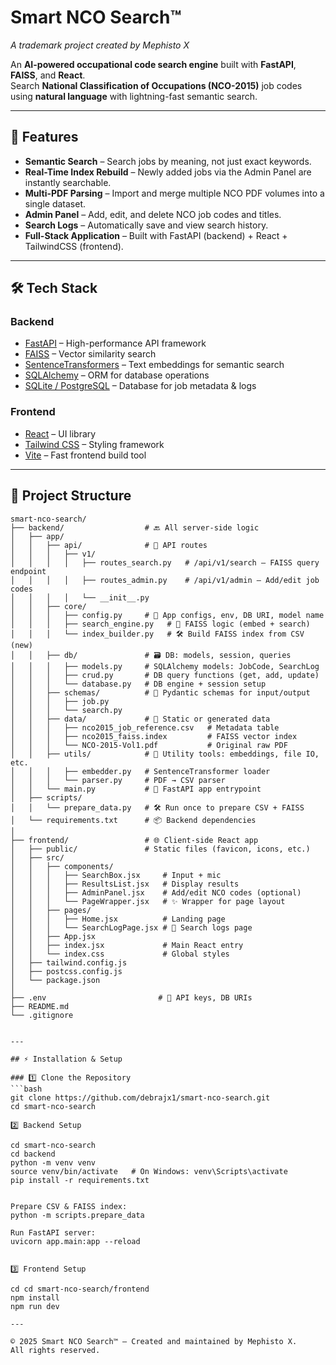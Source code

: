 # Smart NCO Search™  
_A trademark project created by Mephisto X_

An **AI-powered occupational code search engine** built with **FastAPI**, **FAISS**, and **React**.  
Search **National Classification of Occupations (NCO-2015)** job codes using **natural language** with lightning-fast semantic search.  

---

## 🚀 Features

- **Semantic Search** – Search jobs by meaning, not just exact keywords.
- **Real-Time Index Rebuild** – Newly added jobs via the Admin Panel are instantly searchable.
- **Multi-PDF Parsing** – Import and merge multiple NCO PDF volumes into a single dataset.
- **Admin Panel** – Add, edit, and delete NCO job codes and titles.
- **Search Logs** – Automatically save and view search history.
- **Full-Stack Application** – Built with FastAPI (backend) + React + TailwindCSS (frontend).

---

## 🛠 Tech Stack

### **Backend**
- [FastAPI](https://fastapi.tiangolo.com/) – High-performance API framework
- [FAISS](https://github.com/facebookresearch/faiss) – Vector similarity search
- [SentenceTransformers](https://www.sbert.net/) – Text embeddings for semantic search
- [SQLAlchemy](https://www.sqlalchemy.org/) – ORM for database operations
- [SQLite / PostgreSQL](https://www.sqlite.org/) – Database for job metadata & logs

### **Frontend**
- [React](https://reactjs.org/) – UI library
- [Tailwind CSS](https://tailwindcss.com/) – Styling framework
- [Vite](https://vitejs.dev/) – Fast frontend build tool

---

## 📂 Project Structure

```plaintext
smart-nco-search/
├── backend/                  # 🔙 All server-side logic
│   ├── app/
│   │   ├── api/              # 🚪 API routes
│   │   │   ├── v1/
│   │   │   │   ├── routes_search.py   # /api/v1/search — FAISS query endpoint
│   │   │   │   ├── routes_admin.py    # /api/v1/admin — Add/edit job codes
│   │   │   │   └── __init__.py
│   │   ├── core/
│   │   │   ├── config.py     # 🔐 App configs, env, DB URI, model name
│   │   │   ├── search_engine.py   # 🤖 FAISS logic (embed + search)
│   │   │   └── index_builder.py   # 🛠️ Build FAISS index from CSV (new)
│   │   ├── db/               # 🗃️ DB: models, session, queries
│   │   │   ├── models.py     # SQLAlchemy models: JobCode, SearchLog
│   │   │   ├── crud.py       # DB query functions (get, add, update)
│   │   │   └── database.py   # DB engine + session setup
│   │   ├── schemas/          # 🧱 Pydantic schemas for input/output
│   │   │   ├── job.py
│   │   │   └── search.py
│   │   ├── data/             # 📂 Static or generated data
│   │   │   ├── nco2015_job_reference.csv   # Metadata table
│   │   │   ├── nco2015_faiss.index         # FAISS vector index
│   │   │   └── NCO-2015-Vol1.pdf           # Original raw PDF
│   │   ├── utils/            # 🧰 Utility tools: embeddings, file IO, etc.
│   │   │   ├── embedder.py   # SentenceTransformer loader
│   │   │   └── parser.py     # PDF → CSV parser
│   │   └── main.py           # 🚀 FastAPI app entrypoint
│   ├── scripts/
│   │   └── prepare_data.py   # 🛠️ Run once to prepare CSV + FAISS
│   └── requirements.txt      # 📦 Backend dependencies
│
├── frontend/                 # 🌐 Client-side React app
│   ├── public/               # Static files (favicon, icons, etc.)
│   ├── src/
│   │   ├── components/
│   │   │   ├── SearchBox.jsx     # Input + mic
│   │   │   ├── ResultsList.jsx   # Display results
│   │   │   ├── AdminPanel.jsx    # Add/edit NCO codes (optional)
│   │   │   └── PageWrapper.jsx   # ✨ Wrapper for page layout
│   │   ├── pages/
│   │   │   ├── Home.jsx          # Landing page
│   │   │   └── SearchLogPage.jsx # 📜 Search logs page
│   │   ├── App.jsx
│   │   ├── index.jsx             # Main React entry
│   │   └── index.css             # Global styles
│   ├── tailwind.config.js
│   ├── postcss.config.js
│   └── package.json
│
├── .env                         # 🔐 API keys, DB URIs
├── README.md
└── .gitignore


---

## ⚡ Installation & Setup

### 1️⃣ Clone the Repository
```bash
git clone https://github.com/debrajx1/smart-nco-search.git
cd smart-nco-search

2️⃣ Backend Setup

cd smart-nco-search
cd backend
python -m venv venv
source venv/bin/activate   # On Windows: venv\Scripts\activate
pip install -r requirements.txt


Prepare CSV & FAISS index:
python -m scripts.prepare_data

Run FastAPI server:
uvicorn app.main:app --reload


3️⃣ Frontend Setup

cd cd smart-nco-search/frontend
npm install
npm run dev

---

© 2025 Smart NCO Search™ — Created and maintained by Mephisto X.  
All rights reserved.